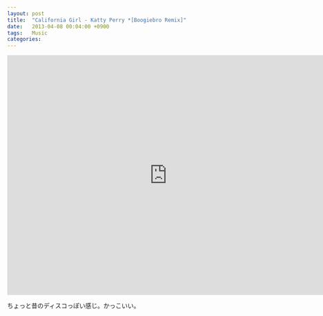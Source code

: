 ```yaml
---
layout: post
title:  "California Girl - Katty Perry *[Boogiebro Remix]"
date:   2013-04-08 00:04:00 +0900
tags:   Music
categories:
---
```

<iframe width="740" height="555" src="https://www.youtube.com/embed/1WUN0A9DrlI" frameborder="0" allowfullscreen></iframe>

ちょっと昔のディスコっぽい感じ。かっこいい。
